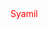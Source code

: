 <!DOCTYPE html>
<html lang="en">
<head>
    <meta charset="UTF-8">
    <meta http-equiv="X-UA-Compatible" content="IE=edge">
    <meta name="viewport" content="width=device-width, initial-scale=1.0">
    <title>Document</title>
    <style>
        *{
            color: red;
            font-family: Arial;
        }</style>
</head>
<body>
    Syamil
</body>
</html>

